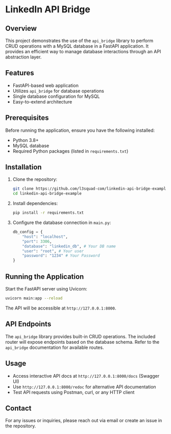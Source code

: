 # LinkedIn API Bridge

## Overview
This project demonstrates the use of the `api_bridge` library to perform CRUD operations with a MySQL database in a FastAPI application. It provides an efficient way to manage database interactions through an API abstraction layer.

## Features
- FastAPI-based web application
- Utilizes `api_bridge` for database operations
- Single database configuration for MySQL
- Easy-to-extend architecture

## Prerequisites
Before running the application, ensure you have the following installed:
- Python 3.8+
- MySQL database
- Required Python packages (listed in `requirements.txt`)

## Installation
1. Clone the repository:
   ```sh
   git clone https://github.com/l3squad-com/linkedin-api-bridge-example.git
   cd linkedin-api-bridge-example
   ```
2. Install dependencies:
   ```sh
   pip install -r requirements.txt
   ```
3. Configure the database connection in `main.py`:
   ```python
   db_config = {
       "host": "localhost",
       "port": 3306,
       "database": "linkedin_db", # Your DB name
       "user": "root", # Your user
       "password": "1234" # Your Password
   }
   ```

## Running the Application
Start the FastAPI server using Uvicorn:
```sh
uvicorn main:app --reload
```

The API will be accessible at `http://127.0.0.1:8000`.

## API Endpoints
The `api_bridge` library provides built-in CRUD operations. The included router will expose endpoints based on the database schema. Refer to the `api_bridge` documentation for available routes.

## Usage
- Access interactive API docs at `http://127.0.0.1:8000/docs` (Swagger UI)
- Use `http://127.0.0.1:8000/redoc` for alternative API documentation
- Test API requests using Postman, curl, or any HTTP client

## Contact
For any issues or inquiries, please reach out via email or create an issue in the repository.

